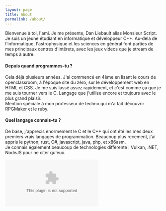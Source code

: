 ```yaml
---
layout: page
title: About
permalink: /about/
---
```


Bienvenue à toi, l'ami. Je me présente, Dan Liebault alias Monsieur Script. Je suis un jeune étudiant en informatique et développeur C++. Au-dela de l'informatique, l'astrophysique et les sciences en général font parties de mes principaux centres d'intêrets, avec les jeux videos que je stream de temps à autre.

#### Depuis quand programmes-tu ?

Cela déjà plusieurs années. J'ai commencé en 4ème en lisant le cours de openclassroom, à l'époque site du zéro, sur le développement web en HTML et CSS. Je me suis lassé assez rapidement, et c'est comme ça que je me suis tourner vers le C. Langage que j'utilise encore et toujours avec le plus grand plaisir.  
Mention spéciale à mon professeur de techno qui m'a fait découvrir RPGMaker et le ruby.

#### Quel langage connais-tu ?

De base, j'apprecis enormement le C et le C++ qui ont été les mes deux premiers vrais langages de programmation. Beaucoup plus recement, j'ai appris le python, rust, C#, javascript, java, php, et x86asm.  
Je connais également beaucoup de technologies diffèrente : Vulkan, .NET, NodeJS pour ne citer qu'eux.

![image de profil][profile_pic]

[profile_pic]: www.image.com
